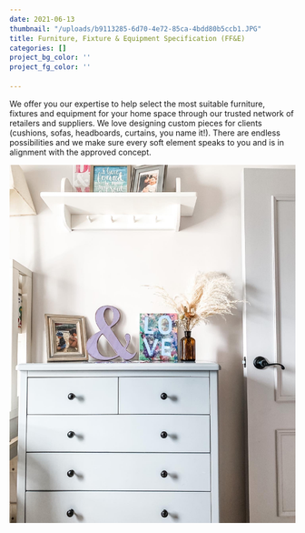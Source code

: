 ```yaml
---
date: 2021-06-13
thumbnail: "/uploads/b9113285-6d70-4e72-85ca-4bdd80b5ccb1.JPG"
title: Furniture, Fixture & Equipment Specification (FF&E)
categories: []
project_bg_color: ''
project_fg_color: ''

---
```

We offer you our expertise to help select the most suitable furniture, fixtures and equipment for your home space through our trusted network of retailers and suppliers. We love designing custom pieces for clients (cushions, sofas, headboards, curtains, you name it!). There are endless possibilities and we make sure every soft element speaks to you and is in alignment with the approved concept. 

![](/uploads/27050191-3847-4ad3-b1f2-129a4581b660-2.JPG)